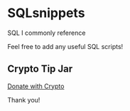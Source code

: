 # SQLsnippets
SQL I commonly reference

Feel free to add any useful SQL scripts!

## Crypto Tip Jar
<a rel="noreferrer" target="_blank" href="https://commerce.coinbase.com/checkout/59eba64d-3219-4c20-b9dd-ede9fb820499">Donate with Crypto</a>

Thank you!
